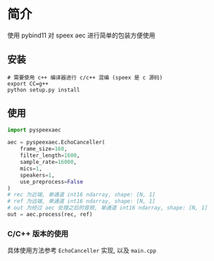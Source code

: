 # 简介

使用 pybind11 对 speex aec 进行简单的包装方便使用

## 安装

```shell
# 需要使用 c++ 编译器进行 c/c++ 混编 (speex 是 c 源码)
export CC=g++
python setup.py install
```

## 使用

```python
import pyspeexaec

aec = pyspeexaec.EchoCanceller(
    frame_size=160,
    filter_length=1600,
    sample_rate=16000,
    mics=1,
    speakers=1,
    use_preprocess=False
)
# rec 为近端, 单通道 int16 ndarray, shape: [N, 1]
# ref 为远端, 单通道 int16 ndarray, shape: [N, 1]
# out 为经过 aec 处理之后的音频, 单通道 int16 ndarray, shape: [N, 1]  
out = aec.process(rec, ref)
```

### C/C++ 版本的使用

具体使用方法参考 `EchoCanceller` 实现, 以及 `main.cpp`